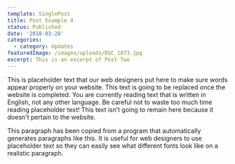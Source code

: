 ```yaml
---
template: SinglePost
title: Post Example 4
status: Published
date: '2018-03-28'
categories:
  - category: Updates
featuredImage: /images/uploads/DSC_1073.jpg
excerpt: This is an excerpt of Post Two
---
```

This is placeholder text that our web designers put here to make sure words appear properly on your website. This text is going to be replaced once the website is completed. You are currently reading text that is written in English, not any other language. Be careful not to waste too much time reading placeholder text! This text isn’t going to remain here because it doesn't pertain to the website.

This paragraph has been copied from a program that automatically generates paragraphs like this. It is useful for web designers to use placeholder text so they can easily see what different fonts look like on a realistic paragraph.
